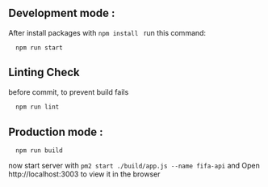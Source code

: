 ## Development mode :
After install packages with ``` npm install  ``` run this command:
```
  npm run start
```

## Linting Check
before commit, to prevent build fails
```bash
  npm run lint
```

## Production mode :
```
  npm run build
```
now start server with ``` pm2 start ./build/app.js --name fifa-api ``` and Open http://localhost:3003 to view it in the browser

